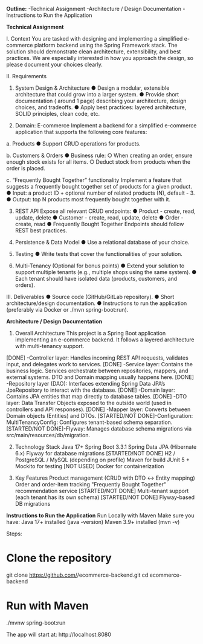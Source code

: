 **Outline:**
-Technical Assignment
-Architecture / Design Documentation
-Instructions to Run the Application





**Technical Assignment**

I. Context
You are tasked with designing and implementing a simplified e-commerce platform backend using the Spring Framework stack. The solution should demonstrate clean
architecture, extensibility, and best practices.
We are especially interested in how you approach the design, so please document your choices clearly.

II. Requirements

1. System Design & Architecture
● Design a modular, extensible architecture that could grow into a larger system.
● Provide short documentation ( around 1 page) describing your architecture, design choices, and tradeoffs.
● Apply best practices: layered architecture, SOLID principles, clean code, etc.

2. Domain: E-commerce
Implement a backend for a simplified e-commerce application that supports the
following core features:

a. Products
● Support CRUD operations for products.

b. Customers & Orders
● Business rule:
○ When creating an order, ensure enough stock exists for all items.
○ Deduct stock from products when the order is placed.

c. “Frequently Bought Together” functionality
Implement a feature that suggests a frequently bought together set of products for a given product.
● Input: a product ID + optional number of related products (N), default - 3.
● Output: top N products most frequently bought together with it.

3. REST API
Expose all relevant CRUD endpoints:
● Product - create, read, update, delete
● Customer - create, read, update, delete
● Order - create, read
● Frequently Bought Together
Endpoints should follow REST best practices.

4. Persistence & Data Model
● Use a relational database of your choice.

5. Testing
● Write tests that cover the functionalities of your solution.

6. Multi-Tenancy (Optional for bonus points)
● Extend your solution to support multiple tenants (e.g., multiple shops using the same system).
● Each tenant should have isolated data (products, customers, and orders).

III. Deliverables
● Source code (GitHub/GitLab repository).
● Short architecture/design documentation.
● Instructions to run the application (preferably via Docker or ./mvn spring-boot:run).





**Architecture / Design Documentation**
1. Overall Architecture
This project is a Spring Boot application implementing an e-commerce backend. It follows a layered architecture with multi-tenancy support.

[DONE]            -Controller layer: Handles incoming REST API requests, validates input, and delegates work to services.
[DONE]            -Service layer: Contains the business logic. Services orchestrate between repositories, mappers, and external systems. DTO and Domain mapping usually happens here.
[DONE]            -Repository layer (DAO): Interfaces extending Spring Data JPA’s JpaRepository to interact with the database.
[DONE]            -Domain layer: Contains JPA entities that map directly to database tables.
[DONE]            -DTO layer: Data Transfer Objects exposed to the outside world (used in controllers and API responses).
[DONE]            -Mapper layer: Converts between Domain objects (Entities) and DTOs.
[STARTED/NOT DONE]-Configuration: MultiTenancyConfig: Configures tenant-based schema separation.
[STARTED/NOT DONE]-Flyway: Manages database schema migrations via src/main/resources/db/migration.

2. Technology Stack
                    Java 17+
                    Spring Boot 3.3.1
                    Spring Data JPA (Hibernate 6.x)
                    Flyway for database migrations
[STARTED/NOT DONE]  H2 / PostgreSQL / MySQL (depending on profile)
                    Maven for build
                    JUnit 5 + Mockito for testing
[NOT USED]          Docker for containerization

3. Key Features
                    Product management (CRUD with DTO ↔ Entity mapping)
                    Order and order-item tracking
                    "Frequently Bought Together" recommendation service
[STARTED/NOT DONE]  Multi-tenant support (each tenant has its own schema)
[STARTED/NOT DONE]  Flyway-based DB migrations





**Instructions to Run the Application**
Run Locally with Maven
Make sure you have:
Java 17+ installed (java -version)
Maven 3.9+ installed (mvn -v)

Steps:
# Clone the repository
git clone https://github.com/<your-username>/ecommerce-backend.git
cd ecommerce-backend

# Run with Maven
./mvnw spring-boot:run

The app will start at: http://localhost:8080
